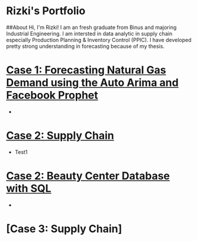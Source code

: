 # Rizki's Portfolio
##About
Hi, I'm Rizki! I am an fresh graduate from Binus and majoring Industrial Engineering. I am intersted in data analytic in supply chain especially Production Planning & Inventory Control (PPIC). I have developed pretty strong understanding in forecasting because of my thesis. 


# [Case 1: Forecasting Natural Gas Demand using the Auto Arima and Facebook Prophet](https://github.com/RizkiRiyadi/ForecastGasDemandKarawang)
* 

# [Case 2: Supply Chain](https://github.com/RizkiRiyadi/Supply_Chain_Case)
* Test1

# [Case 2: Beauty Center Database with SQL](https://github.com/RizkiRiyadi/beauty_center_databse_case)
* 

# [Case 3: Supply Chain]

